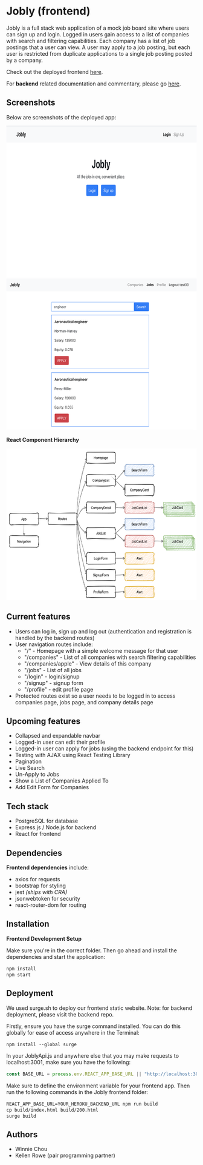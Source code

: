 # Jobly (frontend)

Jobly is a full stack web application of a mock job board site where users can sign up and login. Logged in users gain access to a list of companies with search and filtering capabilities. Each company has a list of job postings that a user can view. A user may apply to a job posting, but each user is restricted from duplicate applications to a single job posting posted by a company.

Check out the deployed frontend <a href="http://hilarious-cobweb.surge.sh">here</a>.

For **backend** related documentation and commentary, please go <a href="https://github.com/Win-C/jobly-backend">here</a>.

## Screenshots

Below are screenshots of the deployed app:

<img src="/static/images/jobly-homepage-screenshot.png" width="750" height="400">
<img src="/static/images/jobly-jobs-screenshot.png" width="750" height="400">

**React Component Hierarchy**

<img src="/static/images/jobly-react-component-hierarchy.png" width="700" height="400">

## Current features
- Users can log in, sign up and log out (authentication and registration is handled by the backend routes)
- User navigation routes include:
    - "/" - Homepage with a simple welcome message for that user
    - "/companies" - List of all companies with search filtering capabilities
    - "/companies/apple" - View details of this company
    - "/jobs" - List of all jobs
    - "/login" - login/signup
    - "/signup" - signup form
    - "/profile" - edit profile page
- Protected routes exist so a user needs to be logged in to access companies page, jobs page, and company details page

## Upcoming features
- Collapsed and expandable navbar
- Logged-in user can edit their profile
- Logged-in user can apply for jobs (using the backend endpoint for this)
- Testing with AJAX using React Testing Library
- Pagination
- Live Search
- Un-Apply to Jobs
- Show a List of Companies Applied To
- Add Edit Form for Companies

## Tech stack
- PostgreSQL for database
- Express.js / Node.js for backend
- React for frontend

## Dependencies

**Frontend dependencies** include:
- axios for requests
- bootstrap for styling
- jest *(ships with CRA)*
- jsonwebtoken for security
- react-router-dom for routing

## Installation

**Frontend Development Setup**

Make sure you're in the correct folder. Then go ahead and install the dependencies and start the application:
```console
npm install
npm start
```

## Deployment

We used surge.sh to deploy our frontend static website. Note: for backend deployment, please visit the backend repo. 

Firstly, ensure you have the surge command installed. You can do this globally for ease of access anywhere in the Terminal:

```console
npm install --global surge
```

In your JoblyApi.js and anywhere else that you may make requests to localhost:3001, make sure you have the following:

```javascript
const BASE_URL = process.env.REACT_APP_BASE_URL || "http://localhost:3001";
```

Make sure to define the environment variable for your frontend app.
Then run the following commands in the Jobly frontend folder:

```console
REACT_APP_BASE_URL=YOUR_HEROKU_BACKEND_URL npm run build
cp build/index.html build/200.html
surge build
```

## Authors
- Winnie Chou
- Kellen Rowe (pair programming partner)
